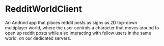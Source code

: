 # RedditWorldClient
An Android app that places reddit posts as signs as 2D top-down multiplayer world, where the user controls a character that moves around to open up reddit posts while also interacting with fellow users in the same world, on our dedicated servers. 
